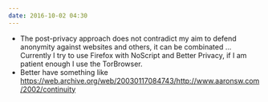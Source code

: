 ```yaml
---
date: 2016-10-02 04:30
---
```


* The post-privacy approach does not contradict my aim to defend anonymity against websites and others, it can be combinated … Currently I try to use Firefox with NoScript and Better Privacy, if I am patient enough I use the TorBrowser.
* Better have something like <https://web.archive.org/web/20030117084743/http://www.aaronsw.com/2002/continuity>

